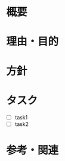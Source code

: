 # 概要
<!-- 必須項目 -->

# 理由・目的
<!-- 必須項目 -->

# 方針

# タスク
<!-- 必須項目 -->
- [ ] task1
- [ ] task2

# 参考・関連
<!-- 任意項目 -->